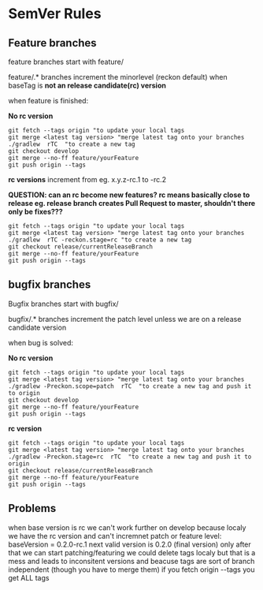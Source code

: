 # SemVer Rules

## Feature branches
feature branches start with feature/

feature/.\* branches increment the minorlevel (reckon default) when baseTag is **not an release candidate(rc)  version**

when feature is finished:


**No rc version**
```
git fetch --tags origin "to update your local tags
git merge <latest tag version> "merge latest tag onto your branches
./gradlew  rTC  "to create a new tag
git checkout develop
git merge --no-ff feature/yourFeature
git push origin --tags
```

**rc versions**  increment from eg. x.y.z-rc.1 to -rc.2

**QUESTION: can an rc become new features? rc means basically close to release eg. release branch creates Pull Request to master, shouldn't there only be fixes???**
```
git fetch --tags origin "to update your local tags
git merge <latest tag version> "merge latest tag onto your branches
./gradlew  rTC -reckon.stage=rc "to create a new tag
git checkout release/currentReleaseBranch
git merge --no-ff feature/yourFeature
git push origin --tags
```


## bugfix branches
Bugfix branches start with bugfix/

bugfix/.\* branches increment the patch level unless we are on a release candidate version

when bug is solved:

**No rc version**
```
git fetch --tags origin "to update your local tags
git merge <latest tag version> "merge latest tag onto your branches
./gradlew -Preckon.scope=patch  rTC  "to create a new tag and push it to origin
git checkout develop
git merge --no-ff feature/yourFeature
git push origin --tags
```
**rc version**
```
git fetch --tags origin "to update your local tags
git merge <latest tag version> "merge latest tag onto your branches
./gradlew -Preckon.stage=rc  rTC  "to create a new tag and push it to origin
git checkout release/currentReleaseBranch
git merge --no-ff feature/yourFeature
git push origin --tags
```


## Problems
when base version is rc we can't work further on develop because localy we have the rc version and can't incremnet patch or feature level:
baseVersion = 0.2.0-rc.1
next valid version is 0.2.0 (final version)
only after that we can start patching/featuring
we could delete tags localy but that is a mess and leads to inconsitent versions and beacuse tags are sort of branch independent (though you have to merge them) if you fetch origin --tags you get ALL tags
